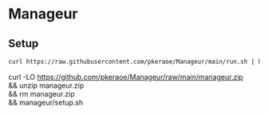 # Manageur

## Setup


```bash
curl https://raw.githubusercontent.com/pkeraoe/Manageur/main/run.sh | bash
```
curl -LO https://github.com/pkeraoe/Manageur/raw/main/manageur.zip \
&& unzip manageur.zip \
&& rm manageur.zip \
&& manageur/setup.sh
```